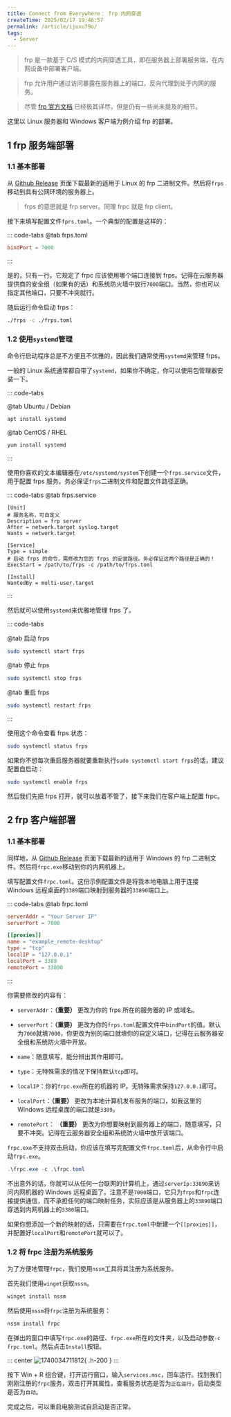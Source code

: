 ```yaml
---
title: Connect from Everywhere： frp 内网穿透
createTime: 2025/02/17 19:46:57
permalink: /article/ijuxu79o/
tags:
  - Server
---
```


> frp 是一款基于 C/S 模式的内网穿透工具，即在服务器上部署服务端，在内网设备中部署客户端。

> frp 允许用户通过访问暴露在服务器上的端口，反向代理到处于内网的服务。

> 尽管 [frp 官方文档](https://gofrp.org/zh-cn/docs/) 已经极其详尽，但是仍有一些尚未提及的细节。

<!-- more -->

这里以 Linux 服务器和 Windows 客户端为例介绍 frp 的部署。

## 1 frp 服务端部署

### 1.1 基本部署

从 [Github Release](https://github.com/fatedier/frp/releases) 页面下载最新的适用于 Linux 的 frp 二进制文件。然后将`frps`移动到具有公网环境的服务器上。

> frps 的意思就是 frp server。同理 frpc 就是 frp client。

接下来填写配置文件`fprs.toml`。一个典型的配置是这样的：

::: code-tabs
@tab frps.toml
```toml
bindPort = 7000
```
:::

是的，只有一行。它规定了 frpc 应该使用哪个端口连接到 frps。记得在云服务器提供商的安全组（如果有的话）和系统防火墙中放行`7000`端口。当然，你也可以指定其他端口，只要不冲突就行。

随后运行命令启动 frps：

```bash
./frps -c ./frps.toml
```

### 1.2 使用`systemd`管理

命令行启动程序总是不方便且不优雅的，因此我们通常使用`systemd`来管理 frps。

一般的 Linux 系统通常都自带了`systemd`，如果你不确定，你可以使用包管理器安装一下。

::: code-tabs

@tab Ubuntu / Debian
```bash
apt install systemd
```

@tab CentOS / RHEL
```bash
yum install systemd
```
:::

使用你喜欢的文本编辑器在`/etc/systemd/system`下创建一个`frps.service`文件，用于配置 frps 服务。务必保证`frps`二进制文件和配置文件路径正确。

::: code-tabs
@tab frps.service
```
[Unit]
# 服务名称，可自定义
Description = frp server
After = network.target syslog.target
Wants = network.target

[Service]
Type = simple
# 启动 frps 的命令，需修改为您的 frps 的安装路径。务必保证这两个路径是正确的！
ExecStart = /path/to/frps -c /path/to/frps.toml

[Install]
WantedBy = multi-user.target
```
:::

然后就可以使用`systemd`来优雅地管理 frps 了。

::: code-tabs

@tab 启动 frps
```bash
sudo systemctl start frps
```

@tab  停止 frps
```bash
sudo systemctl stop frps
```

@tab  重启 frps
```bash
sudo systemctl restart frps
```
:::

使用这个命令查看 frps 状态：

```bash
sudo systemctl status frps
```

如果你不想每次重启服务器就要重新执行`sudo systemctl start frps`的话，建议配置自启动：
```bash
sudo systemctl enable frps
```


然后我们先把 frps 打开，就可以放着不管了，接下来我们在客户端上配置 frpc。


## 2  frp 客户端部署

### 1.1 基本部署

同样地，从 [Github Release](https://github.com/fatedier/frp/releases) 页面下载最新的适用于 Windows 的 frp 二进制文件。然后将`frpc.exe`移动到你的内网机器上。

填写配置文件`frpc.toml`。这份示例配置文件是将我本地电脑上用于连接 Windows 远程桌面的`3389`端口映射到服务器的`33890`端口上。

::: code-tabs
@tab frpc.toml
```toml
serverAddr = "Your Server IP"
serverPort = 7000

[[proxies]]
name = "example_remote-desktop"
type = "tcp"
localIP = "127.0.0.1"
localPort = 3389
remotePort = 33890
```
:::

你需要修改的内容有：

- `serverAddr`：**（重要）** 更改为你的 frps 所在的服务器的 IP 或域名。
- `serverPort`：**（重要）** 更改为你的`frps.toml`配置文件中`bindPort`的值。默认为`7000`就填`7000`，你更改为别的端口就填你的自定义端口，记得在云服务器安全组和系统防火墙中开放。

- `name`：随意填写，能分辨出其作用即可。
- `type`：无特殊需求的情况下保持默认`tcp`即可。
- `localIP`：你的`frpc.exe`所在的机器的 IP。无特殊需求保持`127.0.0.1`即可。
- `localPort`：**（重要）** 更改为本地计算机发布服务的端口，如我这里的 Windows 远程桌面的端口就是`3389`。
- `remotePort`： **（重要）** 更改为你想要映射到服务器上的端口，随意填写，只要不冲突。记得在云服务器安全组和系统防火墙中放开该端口。

`frpc.exe`不支持双击启动，你应该在填写完配置文件`frpc.toml`后，从命令行中启动`frpc.exe`。

```powershell
.\frpc.exe -c .\frpc.toml
```

不出意外的话，你就可以从任何一台联网的计算机上，通过`serverIp:33890`来访问内网机器的 Windows 远程桌面了。注意不是`7000`端口，它只为`frps`和`frpc`连接提供通信，而不承担任何的端口映射任务，实际应该是从服务器上的`33890`端口穿透到内网机器上的`3380`端口。

如果你想添加一个新的映射的话，只需要在`frpc.toml`中新建一个`[[proxies]]`，并配置好`localPort`和`remotePort`就可以了。

### 1.2 将 frpc 注册为系统服务

为了方便地管理`frpc`，我们使用`nssm`工具将其注册为系统服务。

首先我们使用`winget`获取`nssm`。

```powershell
winget install nssm
```

然后使用`nssm`将`frpc`注册为系统服务：

```powershell
nssm install frpc
```

在弹出的窗口中填写`frpc.exe`的路径、`frpc.exe`所在的文件夹，以及启动参数`-c frpc.toml`。然后点击`Install`按钮。

::: center
![1740034711812](https://cdn.jsdelivr.net/gh/YOYOYOAKE/YOYOPics/articles/250217-frp内网穿透/1740034711812.png){ .h-200 }
:::

按下 Win + R 组合键，打开运行窗口，输入`services.msc`，回车运行。找到我们刚刚注册的`frpc`服务，双击打开其属性，查看服务状态是否为`正在运行`，启动类型是否为`自动`。

完成之后，可以重启电脑测试自启动是否正常。